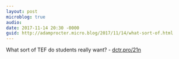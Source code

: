 ```yaml
---
layout: post
microblog: true
audio: 
date: 2017-11-14 20:30 -0000
guid: http://adamprocter.micro.blog/2017/11/14/what-sort-of.html
---
```

What sort of TEF do students really want? - [dctr.pro/21n](http://dctr.pro/21n)
